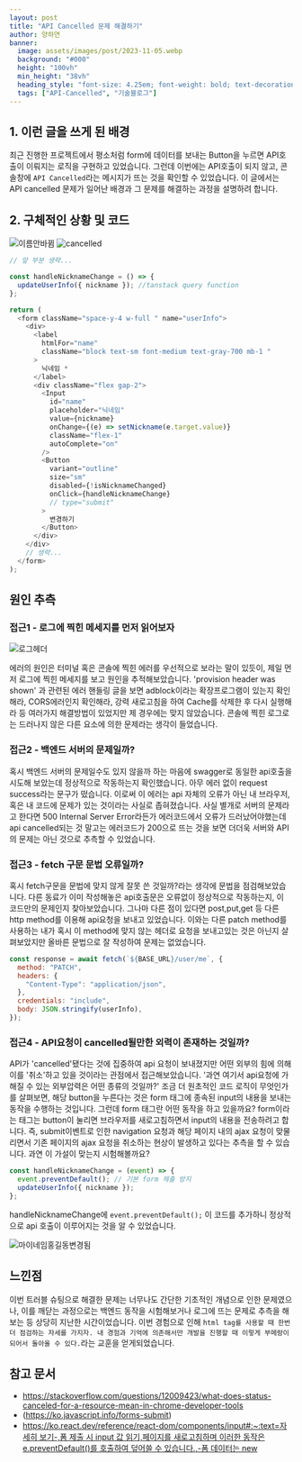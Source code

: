 ```yaml
---
layout: post
title: "API Cancelled 문제 해결하기"
author: 양하연
banner:
  image: assets/images/post/2023-11-05.webp
  background: "#000"
  height: "100vh"
  min_height: "38vh"
  heading_style: "font-size: 4.25em; font-weight: bold; text-decoration: underline"
  tags: ["API-Cancelled", "기술블로그"]
---
```


## 1. 이런 글을 쓰게 된 배경

최근 진행한 프로젝트에서 평소처럼 form에 데이터를 보내는 Button을 누르면 API호출이 이뤄지는 로직을 구현하고 있었습니다.
그런데 이번에는 API호출이 되지 않고, 콘솔창에 `API Cancelled`라는 메시지가 뜨는 것을 확인할 수 있었습니다.
이 글에서는 API cancelled 문제가 일어난 배경과 그 문제를 해결하는 과정을 설명하려 합니다.

## 2. 구체적인 상황 및 코드

<img src="/Users/hayeon/Downloads/마이네임안바뀜.gif" alt="이름안바뀜">

<img alt="cancelled" src="![image.png](https://prod-files-secure.s3.us-west-2.amazonaws.com/1ee811a0-1243-4c1a-a362-fece1e87dc36/0af29550-d840-46b6-b948-b6d32e48c6db/image.png)"/>

```js
// 앞 부분 생략...

const handleNicknameChange = () => {
  updateUserInfo({ nickname }); //tanstack query function
};

return (
  <form className="space-y-4 w-full " name="userInfo">
    <div>
      <label
        htmlFor="name"
        className="block text-sm font-medium text-gray-700 mb-1 "
      >
        닉네임 *
      </label>
      <div className="flex gap-2">
        <Input
          id="name"
          placeholder="닉네임"
          value={nickname}
          onChange={(e) => setNickname(e.target.value)}
          className="flex-1"
          autoComplete="on"
        />
        <Button
          variant="outline"
          size="sm"
          disabled={!isNicknameChanged}
          onClick={handleNicknameChange}
          // type="submit"
        >
          변경하기
        </Button>
      </div>
    </div>
    // 생략...
  </form>
);
```

## 원인 추측

### 접근1 - 로그에 찍힌 메세지를 먼저 읽어보자

![로그헤더](https://github.com/user-attachments/assets/5235fdf1-1281-4523-bd6b-b86be2bd7a83)

에러의 원인은 터미널 혹은 콘솔에 찍힌 에러를 우선적으로 보라는 말이 있듯이, 제일 먼저 로그에 찍힌 메세지를 보고 원인을 추적해보았습니다.
'provision header was shown' 과 관련된 에러 핸들링 글을 보면 adblock이라는 확장프로그램이 있는지 확인해라, CORS에러인지 확인해라, 강력 새로고침을 하여 Cache를 삭제한 후 다시 실행해라 등 여러가지 해결방법이 있었지만 제 경우에는 맞지 않았습니다. 콘솔에 찍힌 로그로는 드러나지 않은 다른 요소에 의한 문제라는 생각이 들었습니다.

### 접근2 - 백엔드 서버의 문제일까?

혹시 백엔드 서버의 문제일수도 있지 않을까 하는 마음에 swagger로 동일한 api호출을 시도해 보았는데 정상적으로 작동하는지 확인했습니다.
아무 에러 없이 request success라는 문구가 떴습니다. 이로써 이 에러는 api 자체의 오류가 아닌 내 브라우저, 혹은 내 코드에 문제가 있는 것이라는 사실로 좁혀졌습니다.
사실 별개로 서버의 문제라고 한다면 500 Internal Server Error라든가 에러코드에서 오류가 드러났어야했는데 api cancelled되는 것 말고는 에러코드가 200으로 뜨는 것을 보면 더더욱 서버와 API의 문제는 아닌 것으로 추측할 수 있었습니다.

### 접근3 - fetch 구문 문법 오류일까?

혹시 fetch구문을 문법에 맞지 않게 잘못 쓴 것일까?라는 생각에 문법을 점검해보았습니다.
다른 동료가 이미 작성해놓은 api호출문은 오류없이 정상적으로 작동하는지, 이 코드만의 문제인지 찾아보았습니다.
그나마 다른 점이 있다면 post,put,get 등 다른 http method를 이용해 api요청을 보내고 있었습니다. 이와는 다른 patch method를 사용하는 내가 혹시 이 method에 맞지 않는 헤더로 요청을 보내고있는 것은 아닌지 살펴보았지만 올바른 문법으로 잘 작성하여 문제는 없었습니다.

```js
const response = await fetch(`${BASE_URL}/user/me`, {
  method: "PATCH",
  headers: {
    "Content-Type": "application/json",
  },
  credentials: "include",
  body: JSON.stringify(userInfo),
});
```

### 접근4 - API요청이 cancelled될만한 외력이 존재하는 것일까?

API가 'cancelled'됐다는 것에 집중하여 api 요청이 보내졌지만 어떤 외부의 힘에 의해 이를 '취소'하고 있을 것이라는 관점에서 접근해보았습니다.
'과연 여기서 api요청에 가해질 수 있는 외부압력은 어떤 종류의 것일까?' 조금 더 원초적인 코드 로직이 무엇인가를 살펴보면, 해당 button을 누른다는 것은 form 태그에 종속된 input의 내용을 보내는 동작을 수행하는 것입니다.
그런데 form 태그란 어떤 동작을 하고 있을까요? form이라는 태그는 button이 눌리면 브라우저를 새로고침하면서 input의 내용을 전송하려고 합니다.
즉, submit이벤트로 인한 navigation 요청과 해당 페이지 내의 ajax 요청이 맞물리면서 기존 페이지의 ajax 요청을 취소하는 현상이 발생하고 있다는 추측을 할 수 있습니다. 과연 이 가설이 맞는지 시험해볼까요?

```js
const handleNicknameChange = (event) => {
  event.preventDefault(); // 기본 form 제출 방지
  updateUserInfo({ nickname });
};
```

handleNicknameChange에 `event.preventDefault();` 이 코드를 추가하니 정상적으로 api 호출이 이루어지는 것을 알 수 있었습니다.

![마이네임홍길동변경됨](https://github.com/user-attachments/assets/a0a22ace-5027-412e-b0e3-3f799cee8b92)

## 느낀점

이번 트러블 슈팅으로 해결한 문제는 너무나도 간단한 기초적인 개념으로 인한 문제였으나, 이를 깨닫는 과정으로는 백엔드 동작을 시험해보거나 로그에 뜨는 문제로 추측을 해보는 등 상당히 지난한 시간이었습니다. 이번 경험으로 인해 `html tag를 사용할 때 한번 더 점검하는 자세를 가지자. 내 경험과 기억에 의존해서만 개발을 진행할 때 이렇게 부메랑이 되어서 돌아올 수 있다.`라는 교훈을 얻게되었습니다.

## 참고 문서

- https://stackoverflow.com/questions/12009423/what-does-status-canceled-for-a-resource-mean-in-chrome-developer-tools
- (https://ko.javascript.info/forms-submit)
- [https://ko.react.dev/reference/react-dom/components/input#:~:text=자세히 보기-,폼 제출 시 input 값 읽기,페이지를 새로고침하며 이러한 동작은 e.preventDefault()를 호출하여 덮어쓸 수 있습니다.,-폼 데이터는 new](<https://ko.react.dev/reference/react-dom/components/input#:~:text=%EC%9E%90%EC%84%B8%ED%9E%88%20%EB%B3%B4%EA%B8%B0-,%ED%8F%BC%20%EC%A0%9C%EC%B6%9C%20%EC%8B%9C%20input%20%EA%B0%92%20%EC%9D%BD%EA%B8%B0,%ED%8E%98%EC%9D%B4%EC%A7%80%EB%A5%BC%20%EC%83%88%EB%A1%9C%EA%B3%A0%EC%B9%A8%ED%95%98%EB%A9%B0%20%EC%9D%B4%EB%9F%AC%ED%95%9C%20%EB%8F%99%EC%9E%91%EC%9D%80%20e.preventDefault()%EB%A5%BC%20%ED%98%B8%EC%B6%9C%ED%95%98%EC%97%AC%20%EB%8D%AE%EC%96%B4%EC%93%B8%20%EC%88%98%20%EC%9E%88%EC%8A%B5%EB%8B%88%EB%8B%A4.,-%ED%8F%BC%20%EB%8D%B0%EC%9D%B4%ED%84%B0%EB%8A%94%20new>)
